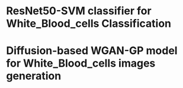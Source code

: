 # ResNet50-SVM classifier for White_Blood_cells Classification


# Diffusion-based WGAN-GP model for White_Blood_cells images generation
